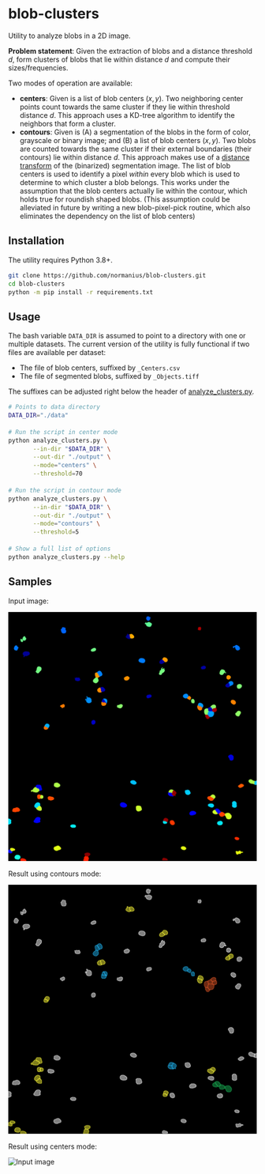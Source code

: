 # blob-clusters

Utility to analyze blobs in a 2D image. 

**Problem statement**: Given the extraction of blobs and a distance threshold $d$, form clusters of blobs that lie within distance $d$ and compute their sizes/frequencies.

Two modes of operation are available:

- **centers**: Given is a list of blob centers $(x,y)$. Two neighboring center points count towards the same cluster if they lie within threshold distance $d$. This approach uses a KD-tree algorithm to identify the neighbors that form a cluster.
- **contours**: Given is (A) a segmentation of the blobs in the form of color, grayscale or binary image; and (B) a list of blob centers $(x,y)$. Two blobs are counted towards the same cluster if their external boundaries (their contours) lie within distance $d$. This approach makes use of a [distance transform](https://docs.opencv.org/4.5.2/d2/dbd/tutorial_distance_transform.html) of the (binarized) segmentation image. The list of blob centers is used to identify a pixel *within* every blob which is used to determine to which cluster a blob belongs. This works under the assumption that the blob centers actually lie within the contour, which holds true for roundish shaped blobs. (This assumption could be alleviated in future by writing a new blob-pixel-pick routine, which also eliminates the dependency on the list of blob centers)

## Installation

The utility requires Python 3.8+.

```bash
git clone https://github.com/normanius/blob-clusters.git
cd blob-clusters
python -m pip install -r requirements.txt
```

## Usage

The bash variable `DATA_DIR` is assumed to point to a directory with one or multiple datasets. The current version of the utility is fully functional if two files are available per dataset:

- The file of blob centers, suffixed by `_Centers.csv`
- The file of segmented blobs, suffixed by `_Objects.tiff`

The suffixes can be adjusted right below the header of [analyze_clusters.py](https://github.com/normanius/blob-clusters/blob/main/analyze_clusters.py).

```bash
# Points to data directory
DATA_DIR="./data"

# Run the script in center mode
python analyze_clusters.py \
       --in-dir "$DATA_DIR" \
       --out-dir "./output" \
       --mode="centers" \
       --threshold=70
       
# Run the script in contour mode
python analyze_clusters.py \
       --in-dir "$DATA_DIR" \
       --out-dir "./output" \
       --mode="contours" \
       --threshold=5
       
# Show a full list of options
python analyze_clusters.py --help
```


## Samples

Input image:

![Input image](https://github.com/normanius/blob-clusters/blob/main/data/sample_Objects.tiff)


Result using contours mode:

![Input image](https://github.com/normanius/blob-clusters/blob/main/data/results/contours/sample_clusters_resized.png)

Result using centers mode:

![Input image](https://github.com/normanius/blob-clusters/blob/main/data/results/centers/sample_300dpi.png)